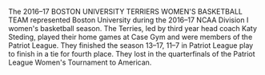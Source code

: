The 2016–17 BOSTON UNIVERSITY TERRIERS WOMEN'S BASKETBALL TEAM represented Boston University during the 2016–17 NCAA Division I women's basketball season. The Terries, led by third year head coach Katy Steding, played their home games at Case Gym and were members of the Patriot League. They finished the season 13–17, 11–7 in Patriot League play to finish in a tie for fourth place. They lost in the quarterfinals of the Patriot League Women's Tournament to American.

